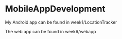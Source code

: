 # MobileAppDevelopment

My Android app can be found in week1/LocationTracker

The web app can be found in week6/webapp
